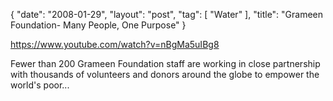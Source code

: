 {
   "date": "2008-01-29",
   "layout": "post",
   "tag": [
      "Water"
   ],
   "title": "Grameen Foundation- Many People, One Purpose"
}

https://www.youtube.com/watch?v=nBgMa5uIBg8  

Fewer than 200 Grameen Foundation staff are working in close partnership with thousands of volunteers and donors around the globe to empower the world's poor...